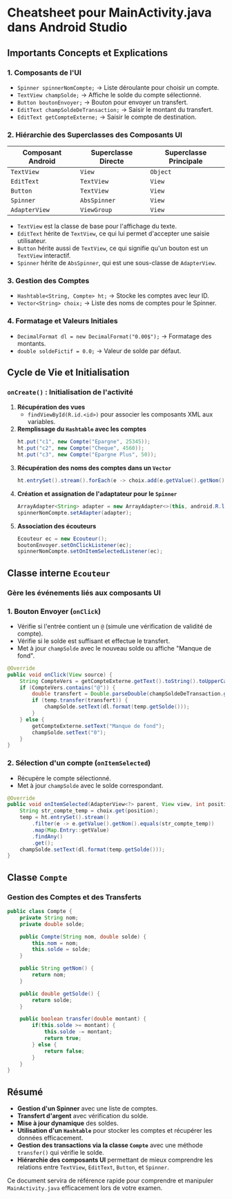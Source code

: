 # Cheatsheet pour MainActivity.java dans Android Studio

## Importants Concepts et Explications

### 1. **Composants de l'UI**
- `Spinner spinnerNomCompte;` → Liste déroulante pour choisir un compte.
- `TextView champSolde;` → Affiche le solde du compte sélectionné.
- `Button boutonEnvoyer;` → Bouton pour envoyer un transfert.
- `EditText champSoldeDeTransaction;` → Saisir le montant du transfert.
- `EditText getCompteExterne;` → Saisir le compte de destination.

### 2. **Hiérarchie des Superclasses des Composants UI**

| Composant Android | Superclasse Directe | Superclasse Principale |
|-------------------|--------------------|------------------------|
| `TextView`       | `View`             | `Object`               |
| `EditText`       | `TextView`         | `View`                 |
| `Button`         | `TextView`         | `View`                 |
| `Spinner`        | `AbsSpinner`       | `View`                 |
| `AdapterView`    | `ViewGroup`        | `View`                 |

- `TextView` est la classe de base pour l'affichage du texte.
- `EditText` hérite de `TextView`, ce qui lui permet d'accepter une saisie utilisateur.
- `Button` hérite aussi de `TextView`, ce qui signifie qu'un bouton est un `TextView` interactif.
- `Spinner` hérite de `AbsSpinner`, qui est une sous-classe de `AdapterView`.

### 3. **Gestion des Comptes**
- `Hashtable<String, Compte> ht;` → Stocke les comptes avec leur ID.
- `Vector<String> choix;` → Liste des noms de comptes pour le Spinner.

### 4. **Formatage et Valeurs Initiales**
- `DecimalFormat dl = new DecimalFormat("0.00$");` → Formatage des montants.
- `double soldeFictif = 0.0;` → Valeur de solde par défaut.

## Cycle de Vie et Initialisation

### **`onCreate()` : Initialisation de l'activité**
1. **Récupération des vues**
   - `findViewById(R.id.<id>)` pour associer les composants XML aux variables.
2. **Remplissage du `Hashtable` avec les comptes**
   ```java
   ht.put("c1", new Compte("Epargne", 25345));
   ht.put("c2", new Compte("Cheque", 4560));
   ht.put("c3", new Compte("Epargne Plus", 50));
   ```
3. **Récupération des noms des comptes dans un `Vector`**
   ```java
   ht.entrySet().stream().forEach(e -> choix.add(e.getValue().getNom()));
   ```
4. **Création et assignation de l'adaptateur pour le `Spinner`**
   ```java
   ArrayAdapter<String> adapter = new ArrayAdapter<>(this, android.R.layout.simple_list_item_1, choix);
   spinnerNomCompte.setAdapter(adapter);
   ```
5. **Association des écouteurs**
   ```java
   Ecouteur ec = new Ecouteur();
   boutonEnvoyer.setOnClickListener(ec);
   spinnerNomCompte.setOnItemSelectedListener(ec);
   ```

## Classe interne `Ecouteur`
### **Gère les événements liés aux composants UI**

### **1. Bouton Envoyer (`onClick`)**
- Vérifie si l'entrée contient un `@` (simule une vérification de validité de compte).
- Vérifie si le solde est suffisant et effectue le transfert.
- Met à jour `champSolde` avec le nouveau solde ou affiche "Manque de fond".

```java
@Override
public void onClick(View source) {
    String CompteVers = getCompteExterne.getText().toString().toUpperCase().trim();
    if (CompteVers.contains("@")) {
        double transfert = Double.parseDouble(champSoldeDeTransaction.getText().toString());
        if (temp.transfer(transfert)) {
            champSolde.setText(dl.format(temp.getSolde()));
        }
    } else {
        getCompteExterne.setText("Manque de fond");
        champSolde.setText("0");
    }
}
```

### **2. Sélection d'un compte (`onItemSelected`)**
- Récupère le compte sélectionné.
- Met à jour `champSolde` avec le solde correspondant.

```java
@Override
public void onItemSelected(AdapterView<?> parent, View view, int position, long id) {
    String str_compte_temp = choix.get(position);
    temp = ht.entrySet().stream()
        .filter(e -> e.getValue().getNom().equals(str_compte_temp))
        .map(Map.Entry::getValue)
        .findAny()
        .get();
    champSolde.setText(dl.format(temp.getSolde()));
}
```

## Classe `Compte`
### **Gestion des Comptes et des Transferts**

```java
public class Compte {
    private String nom;
    private double solde;

    public Compte(String nom, double solde) {
        this.nom = nom;
        this.solde = solde;
    }

    public String getNom() {
        return nom;
    }

    public double getSolde() {
        return solde;
    }

    public boolean transfer(double montant) {
        if(this.solde >= montant) {
            this.solde -= montant;
            return true;
        } else {
            return false;
        }
    }
}
```

## Résumé
- **Gestion d'un Spinner** avec une liste de comptes.
- **Transfert d'argent** avec vérification du solde.
- **Mise à jour dynamique** des soldes.
- **Utilisation d'un `Hashtable`** pour stocker les comptes et récupérer les données efficacement.
- **Gestion des transactions via la classe `Compte`** avec une méthode `transfer()` qui vérifie le solde.
- **Hiérarchie des composants UI** permettant de mieux comprendre les relations entre `TextView`, `EditText`, `Button`, et `Spinner`.

Ce document servira de référence rapide pour comprendre et manipuler `MainActivity.java` efficacement lors de votre examen.

